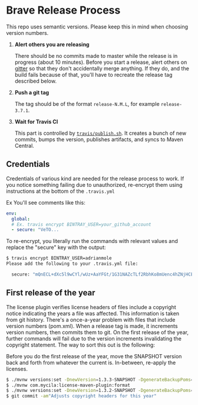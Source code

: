 # Brave Release Process

This repo uses semantic versions. Please keep this in mind when choosing version numbers.

1. **Alert others you are releasing**

   There should be no commits made to master while the release is in progress (about 10 minutes). Before you start
   a release, alert others on [gitter](https://gitter.im/openzipkin/zipkin) so that they don't accidentally merge
   anything. If they do, and the build fails because of that, you'll have to recreate the release tag described below.

1. **Push a git tag**

   The tag should be of the format `release-N.M.L`, for example `release-3.7.1`.

1. **Wait for Travis CI**

   This part is controlled by [`travis/publish.sh`](travis/publish.sh). It creates a bunch of new commits, bumps
   the version, publishes artifacts, and syncs to Maven Central.

## Credentials

Credentials of various kind are needed for the release process to work. If you notice something
failing due to unauthorized, re-encrypt them using instructions at the bottom of the `.travis.yml`

Ex You'll see comments like this:
```yaml
env:
  global:
  # Ex. travis encrypt BINTRAY_USER=your_github_account
  - secure: "VeTO...
```

To re-encrypt, you literally run the commands with relevant values and replace the "secure" key with the output:

```bash
$ travis encrypt BINTRAY_USER=adrianmole
Please add the following to your .travis.yml file:

  secure: "mQnECL+dXc5l9wCYl/wUz+AaYFGt/1G31NAZcTLf2RbhKo8mUenc4hZNjHCEv+4ZvfYLd/NoTNMhTCxmtBMz1q4CahPKLWCZLoRD1ExeXwRymJPIhxZUPzx9yHPHc5dmgrSYOCJLJKJmHiOl9/bJi123456="
```

## First release of the year

The license plugin verifies license headers of files include a copyright notice indicating the years a file was affected.
This information is taken from git history. There's a once-a-year problem with files that include version numbers (pom.xml).
When a release tag is made, it increments version numbers, then commits them to git. On the first release of the year,
further commands will fail due to the version increments invalidating the copyright statement. The way to sort this out is
the following:

Before you do the first release of the year, move the SNAPSHOT version back and forth from whatever the current is.
In-between, re-apply the licenses.
```bash
$ ./mvnw versions:set -DnewVersion=1.3.3-SNAPSHOT -DgenerateBackupPoms=false
$ ./mvnw com.mycila:license-maven-plugin:format
$ ./mvnw versions:set -DnewVersion=1.3.2-SNAPSHOT -DgenerateBackupPoms=false
$ git commit -am"Adjusts copyright headers for this year"
```

